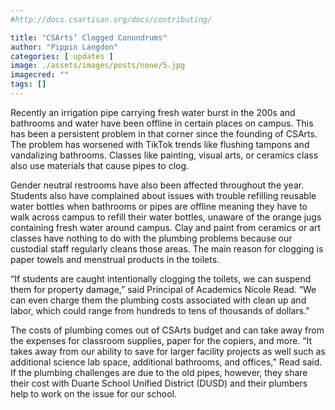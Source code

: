 ```yaml
---
#http://docs.csartisan.org/docs/contributing/

title: "CSArts’ Clogged Conundrums"
author: "Pippin Langdon"
categories: [ updates ]
image: ./assets/images/posts/none/5.jpg
imagecred: ""
tags: []
---
```

Recently an irrigation pipe carrying fresh water burst in the 200s and bathrooms and water have been offline in certain places on campus. This has been a persistent problem in that corner since the founding of CSArts. The problem has worsened  with TikTok trends like flushing tampons and vandalizing bathrooms. Classes like painting, visual arts, or ceramics class also use materials that cause pipes to clog.

Gender neutral restrooms have also been affected throughout the year. Students also have complained about issues with trouble refilling reusable water bottles when bathrooms or pipes are offline meaning they  have to walk across campus to refill their water bottles, unaware of the orange jugs containing fresh water around campus. Clay and paint from ceramics or art classes have nothing to do with the plumbing problems because our custodial staff regularly cleans those areas. The main reason for clogging is paper towels and menstrual products in the toilets. 

“If students are caught intentionally clogging the toilets, we can suspend them for property damage,” said Principal of Academics Nicole Read. “We can even charge them the plumbing costs associated with clean up and labor, which could range from hundreds to tens of thousands of dollars.”

The costs of plumbing comes out of CSArts budget and can take away from the expenses for classroom supplies, paper for the copiers, and more.  “It takes away from our ability to save for larger facility projects as well such as additional science lab space, additional bathrooms, and offices,” Read said.  If the plumbing challenges are due to the old pipes, however, they share their cost with Duarte School Unified District (DUSD) and their plumbers help to work on the issue for our school.